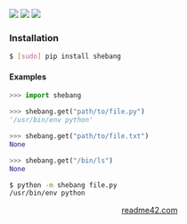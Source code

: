 <!--
https://readme42.com
-->


[![](https://img.shields.io/pypi/v/shebang.svg?maxAge=3600)](https://pypi.org/project/shebang/)
[![](https://img.shields.io/badge/License-Unlicense-blue.svg?longCache=True)](https://unlicense.org/)
[![](https://github.com/andrewp-as-is/shebang.py/workflows/tests42/badge.svg)](https://github.com/andrewp-as-is/shebang.py/actions)

### Installation
```bash
$ [sudo] pip install shebang
```

#### Examples
```python
>>> import shebang

>>> shebang.get("path/to/file.py")
'/usr/bin/env python'

>>> shebang.get("path/to/file.txt")
None

>>> shebang.get("/bin/ls")
None
```

```bash
$ python -m shebang file.py
/usr/bin/env python
```

<p align="center">
    <a href="https://readme42.com/">readme42.com</a>
</p>